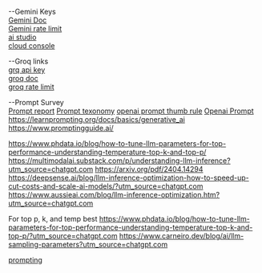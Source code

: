 --Gemini Keys  
[Gemini Doc](https://ai.google.dev/gemini-api/docs/openai)  
[Gemini rate limit](https://ai.google.dev/gemini-api/docs/rate-limits)  
[ai studio](https://aistudio.google.com/app/apikey)  
[cloud console](https://console.cloud.google.com/apis/dashboard)  

--Groq links  
[grq api key ](https://console.groq.com/keys)  
[groq doc](https://console.groq.com/docs/text-chat)  
[groq rate limit](https://console.groq.com/settings/limits)

--Prompt Survey  
[Prompt report](https://arxiv.org/pdf/2406.06608)
[Prompt texonomy](https://mnehmos.github.io/Prompt-Engineering/reports/taxonomy-overview.html)
[openai prompt thumb rule](https://help.openai.com/en/articles/6654000-best-practices-for-prompt-engineering-with-the-openai-api)
[Openai Prompt](https://platform.openai.com/docs/guides/prompting)
https://learnprompting.org/docs/basics/generative_ai
https://www.promptingguide.ai/


https://www.phdata.io/blog/how-to-tune-llm-parameters-for-top-performance-understanding-temperature-top-k-and-top-p/
https://multimodalai.substack.com/p/understanding-llm-inference?utm_source=chatgpt.com
https://arxiv.org/pdf/2404.14294
https://deepsense.ai/blog/llm-inference-optimization-how-to-speed-up-cut-costs-and-scale-ai-models/?utm_source=chatgpt.com
https://www.aussieai.com/blog/llm-inference-optimization.htm?utm_source=chatgpt.com

For top p, k, and temp best 
https://www.phdata.io/blog/how-to-tune-llm-parameters-for-top-performance-understanding-temperature-top-k-and-top-p/?utm_source=chatgpt.com
https://www.carneiro.dev/blog/ai/llm-sampling-parameters?utm_source=chatgpt.com

[prompting](https://docs.promptlayer.com/introduction)

 



